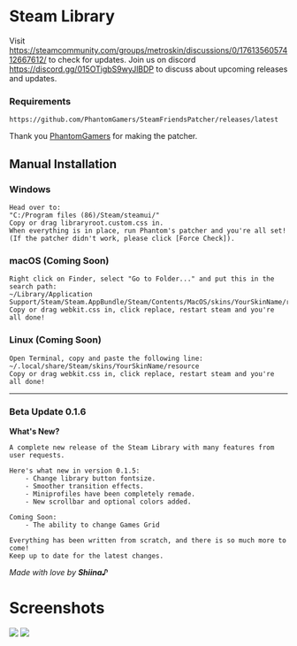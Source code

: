 # Steam Library

Visit https://steamcommunity.com/groups/metroskin/discussions/0/1761356057412667612/ to check for updates.
Join us on discord https://discord.gg/015OTigbS9wyJlBDP to discuss about upcoming releases and updates.

### Requirements
    https://github.com/PhantomGamers/SteamFriendsPatcher/releases/latest
Thank you [PhantomGamers](https://github.com/PhantomGamers) for making the patcher.
    
    
## Manual Installation

### Windows
    Head over to:
    "C:/Program files (86)/Steam/steamui/"
    Copy or drag libraryroot.custom.css in.
    When everything is in place, run Phantom's patcher and you're all set!
    (If the patcher didn't work, please click [Force Check]).

### macOS (Coming Soon)
    Right click on Finder, select "Go to Folder..." and put this in the search path:
    ~/Library/Application Support/Steam/Steam.AppBundle/Steam/Contents/MacOS/skins/YourSkinName/resource
    Copy or drag webkit.css in, click replace, restart steam and you're all done!
    
### Linux (Coming Soon)
    Open Terminal, copy and paste the following line:
    ~/.local/share/Steam/skins/YourSkinName/resource
    Copy or drag webkit.css in, click replace, restart steam and you're all done!
    
------------------------------------------------------------------------------------------------------------------

### Beta Update 0.1.6

**What's New?**

    A complete new release of the Steam Library with many features from user requests.

    Here's what new in version 0.1.5:
        - Change library button fontsize.
        - Smoother transition effects.
        - Miniprofiles have been completely remade.
        - New scrollbar and optional colors added.
        
    Coming Soon:
        - The ability to change Games Grid

    Everything has been written from scratch, and there is so much more to come!
    Keep up to date for the latest changes.
    

*Made with love by* ***Shiina♪***


# Screenshots

![](https://i.imgur.com/wh39wsB.png)
![](https://i.imgur.com/w82Ey2b.png)
